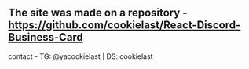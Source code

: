 The site was made on a repository - https://github.com/cookielast/React-Discord-Business-Card
----------------
contact - TG: @yacookielast | DS: cookielast
